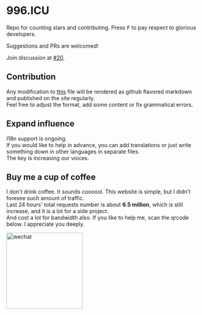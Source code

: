 996.ICU
===

Repo for counting stars and contributing. Press <kbd>F</kbd> to pay respect to glorious developers.

Suggestions and PRs are welcomed!

Join discussion at [#20](https://github.com/996icu/996.ICU/issues/20).

Contribution
---
Any modification to [this](https://github.com/996icu/996.ICU/blob/master/zh_CN.md) file will be rendered as github flavored markdown and published on the site regularly.   
Feel free to adjust the format, add some content or fix grammatical errors.

Expand influence
---
I18n support is ongoing.  
If you would like to help in advance, you can add translations or just write something down in other languages in separate files.   
The key is increasing our voices.

Buy me a cup of coffee
---
I don't drink coffee. It sounds coooool.
This website is simple, but I didn't foresee such amount of traffic.   
Last 24 hours' total requests number is about **6.5 million**, which is still increase, and it is a lot for a side project.  
And cost a lot for bandwidth also.
If you like to help me, scan the qrcode below. I appreciate you deeply.

<img src="https://i.loli.net/2019/03/27/5c9b683446095.jpeg" alt="wechat" width="200"/>
